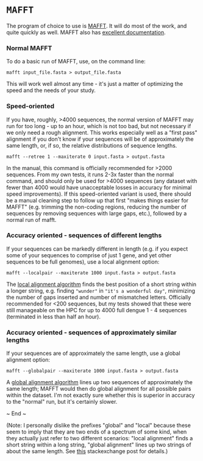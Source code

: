 # `MAFFT`
The program of choice to use is [MAFFT](http://mafft.cbrc.jp/alignment/software/). It will do most of the work, and quite quickly as well. MAFFT also has [excellent documentation](http://mafft.cbrc.jp/alignment/software/manual/manual.html). 

### Normal MAFFT
To do a basic run of MAFFT, use, on the command line:

```
mafft input_file.fasta > output_file.fasta
```

This will work well almost any time - it's just a matter of optimizing the speed and the needs of your study. 

### Speed-oriented
If you have, roughly, >4000 sequences, the normal version of MAFFT may run for too long - up to an hour, which is not too bad, but not necessary if we only need a rough alignment. This works especially well as a "first pass" alignment if you don't know if your sequences will be of approximately the same length, or, if so, the relative distributions of sequence lengths. 
```
mafft --retree 1 --maxiterate 0 input.fasta > output.fasta
```

In the manual, this command is officially recommended for >2000 sequences.  From my own tests, it runs 2-3x faster than the normal command, and should only be used for >4000 sequences (any dataset with fewer than 4000 would have unacceptable losses in accuracy for minimal speed improvements). If this speed-oriented variant is used, there should be a manual cleaning step to follow up that first "makes things easier for MAFFT" (e.g. trimming the non-coding regions, reducing the number of sequences by removing sequences with large gaps, etc.), followed by a normal run of mafft.

### Accuracy oriented - sequences of different lengths
If your sequences can be markedly different in length (e.g. if you expect some of your sequences to comprise of just 1 gene, and yet other sequences to be full genomes), use a local alignment option:

```
mafft --localpair --maxiterate 1000 input.fasta > output.fasta
```

The [local alignment algorithm](https://en.wikipedia.org/wiki/Needleman%E2%80%93Wunsch_algorithm) finds the best position of a short string within a longer string, e.g. finding `"wunder"` in `"it's a wonderful day"`, minimizing the number of gaps inserted and number of mismatched letters. Officially recommended for <200 sequences, but my tests showed that these were still manageable on the HPC for up to 4000 full dengue 1 - 4 sequences (terminated in less than half an hour).

### Accuracy oriented - sequences of approximately similar lengths
If your sequences are of approximately the same length, use a global alignment option:

```
mafft --globalpair --maxiterate 1000 input.fasta > output.fasta
```

A [global alignment algorithm](https://en.wikipedia.org/wiki/Smith%E2%80%93Waterman_algorithm) lines up two sequences of approximately the same length; MAFFT would then do global alignment for all possible pairs within the dataset. I'm not exactly sure whether this is superior in accuracy to the "normal" run, but it's certainly slower. 

~ End ~

(Note: I personally dislike the prefixes "global" and "local" because these seem to imply that they are two ends of a spectrum of some kind, when they actually just refer to two different scenarios: "local alignment" finds a short string within a long string, "global alignment" lines up two strings of about the same length. See [this](https://biology.stackexchange.com/questions/11263/what-is-the-difference-between-local-and-global-sequence-alignments) stackexchange post for details.)
